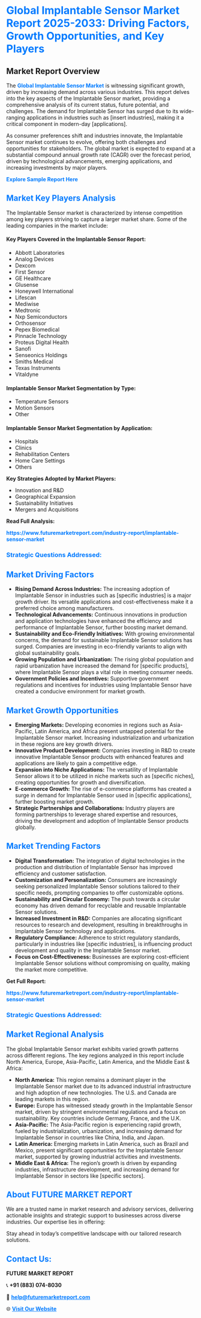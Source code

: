 <h1 style="color: #007BFF;">Global Implantable Sensor Market Report 2025-2033: Driving Factors, Growth Opportunities, and Key Players</h1>

<section id="overview">
<h2>Market Report Overview</h2>
<p>The <a href="https://www.futuremarketreport.com/industry-report/implantable-sensor-market" style="color: #007BFF; text-decoration: none;"><strong>Global Implantable Sensor Market</strong></a> is witnessing significant growth, driven by increasing demand across various industries. This report delves into the key aspects of the Implantable Sensor market, providing a comprehensive analysis of its current status, future potential, and challenges. The demand for Implantable Sensor has surged due to its wide-ranging applications in industries such as [insert industries], making it a critical component in modern-day [applications].</p>
<p>As consumer preferences shift and industries innovate, the Implantable Sensor market continues to evolve, offering both challenges and opportunities for stakeholders. The global market is expected to expand at a substantial compound annual growth rate (CAGR) over the forecast period, driven by technological advancements, emerging applications, and increasing investments by major players.</p>
</section>

<section id="overview">
<p><a href="https://www.futuremarketreport.com/request-sample/reportId=115268" style="color: #007BFF; text-decoration: none;"><strong>Explore Sample Report Here</strong></a></p>
</section>

<section id="key-players">
<h2 style="color: #007BFF;">Market Key Players Analysis</h2>
<p>The Implantable Sensor market is characterized by intense competition among key players striving to capture a larger market share. Some of the leading companies in the market include:</p>
<h4>Key Players Covered in the Implantable Sensor Report:</h4>
<ul><li>Abbott Laboratories</li><li>Analog Devices</li><li>Dexcom</li><li>First Sensor</li><li>GE Healthcare</li><li>Glusense</li><li>Honeywell International</li><li>Lifescan</li><li>Mediwise</li><li>Medtronic</li><li>Nxp Semiconductors</li><li>Orthosensor</li><li>Pepex Biomedical</li><li>Pinnacle Technology</li><li>Proteus Digital Health</li><li>Sanofi</li><li>Senseonics Holdings</li><li>Smiths Medical</li><li>Texas Instruments</li><li>Vitaldyne</li></ul>
<h4>Implantable Sensor Market Segmentation by Type:</h4>
<ul><li>Temperature Sensors</li><li>Motion Sensors</li><li>Other</li></ul>

<h4>Implantable Sensor Market Segmentation by Application:</h4>
<ul><li>Hospitals</li><li>Clinics</li><li>Rehabilitation Centers</li><li>Home Care Settings</li><li>Others</li></ul>
<p><strong>Key Strategies Adopted by Market Players:</strong></p>
<ul>
<li>Innovation and R&D</li>
<li>Geographical Expansion</li>
<li>Sustainability Initiatives</li>
<li>Mergers and Acquisitions</li>
</ul>
</section>

<section>
<p><strong>Read Full Analysis: </strong></p><a href="https://www.futuremarketreport.com/industry-report/implantable-sensor-market" style="color: #007BFF; text-decoration: none;"><strong>https://www.futuremarketreport.com/industry-report/implantable-sensor-market</strong></a>
<h3 style="color: #007BFF;">Strategic Questions Addressed:</h3>
</section>

<section id="driving-factors">
<h2 style="color: #007BFF;">Market Driving Factors</h2>
<ul>
<li><strong>Rising Demand Across Industries:</strong> The increasing adoption of Implantable Sensor in industries such as [specific industries] is a major growth driver. Its versatile applications and cost-effectiveness make it a preferred choice among manufacturers.</li>
<li><strong>Technological Advancements:</strong> Continuous innovations in production and application technologies have enhanced the efficiency and performance of Implantable Sensor, further boosting market demand.</li>
<li><strong>Sustainability and Eco-Friendly Initiatives:</strong> With growing environmental concerns, the demand for sustainable Implantable Sensor solutions has surged. Companies are investing in eco-friendly variants to align with global sustainability goals.</li>
<li><strong>Growing Population and Urbanization:</strong> The rising global population and rapid urbanization have increased the demand for [specific products], where Implantable Sensor plays a vital role in meeting consumer needs.</li>
<li><strong>Government Policies and Incentives:</strong> Supportive government regulations and incentives for industries using Implantable Sensor have created a conducive environment for market growth.</li>
</ul>
</section>

<section id="growth-opportunities">
<h2 style="color: #007BFF;">Market Growth Opportunities</h2>
<ul>
<li><strong>Emerging Markets:</strong> Developing economies in regions such as Asia-Pacific, Latin America, and Africa present untapped potential for the Implantable Sensor market. Increasing industrialization and urbanization in these regions are key growth drivers.</li>
<li><strong>Innovative Product Development:</strong> Companies investing in R&D to create innovative Implantable Sensor products with enhanced features and applications are likely to gain a competitive edge.</li>
<li><strong>Expansion into Niche Applications:</strong> The versatility of Implantable Sensor allows it to be utilized in niche markets such as [specific niches], creating opportunities for growth and diversification.</li>
<li><strong>E-commerce Growth:</strong> The rise of e-commerce platforms has created a surge in demand for Implantable Sensor used in [specific applications], further boosting market growth.</li>
<li><strong>Strategic Partnerships and Collaborations:</strong> Industry players are forming partnerships to leverage shared expertise and resources, driving the development and adoption of Implantable Sensor products globally.</li>
</ul>
</section>

<section id="trending-factors">
<h2 style="color: #007BFF;">Market Trending Factors</h2>
<ul>
<li><strong>Digital Transformation:</strong> The integration of digital technologies in the production and distribution of Implantable Sensor has improved efficiency and customer satisfaction.</li>
<li><strong>Customization and Personalization:</strong> Consumers are increasingly seeking personalized Implantable Sensor solutions tailored to their specific needs, prompting companies to offer customizable options.</li>
<li><strong>Sustainability and Circular Economy:</strong> The push towards a circular economy has driven demand for recyclable and reusable Implantable Sensor solutions.</li>
<li><strong>Increased Investment in R&D:</strong> Companies are allocating significant resources to research and development, resulting in breakthroughs in Implantable Sensor technology and applications.</li>
<li><strong>Regulatory Compliance:</strong> Adherence to strict regulatory standards, particularly in industries like [specific industries], is influencing product development and quality in the Implantable Sensor market.</li>
<li><strong>Focus on Cost-Effectiveness:</strong> Businesses are exploring cost-efficient Implantable Sensor solutions without compromising on quality, making the market more competitive.</li>
</ul>
</section>

<section>
<p><strong>Get Full Report: </strong></p><a href="https://www.futuremarketreport.com/industry-report/implantable-sensor-market" style="color: #007BFF; text-decoration: none;"><strong>https://www.futuremarketreport.com/industry-report/implantable-sensor-market</strong></a>
<h3 style="color: #007BFF;">Strategic Questions Addressed:</h3>
</section>


<section id="regional-analysis">
<h2 style="color: #007BFF;">Market Regional Analysis</h2>
<p>The global Implantable Sensor market exhibits varied growth patterns across different regions. The key regions analyzed in this report include North America, Europe, Asia-Pacific, Latin America, and the Middle East & Africa:</p>
<ul>
<li><strong>North America:</strong> This region remains a dominant player in the Implantable Sensor market due to its advanced industrial infrastructure and high adoption of new technologies. The U.S. and Canada are leading markets in this region.</li>
<li><strong>Europe:</strong> Europe has witnessed steady growth in the Implantable Sensor market, driven by stringent environmental regulations and a focus on sustainability. Key countries include Germany, France, and the U.K.</li>
<li><strong>Asia-Pacific:</strong> The Asia-Pacific region is experiencing rapid growth, fueled by industrialization, urbanization, and increasing demand for Implantable Sensor in countries like China, India, and Japan.</li>
<li><strong>Latin America:</strong> Emerging markets in Latin America, such as Brazil and Mexico, present significant opportunities for the Implantable Sensor market, supported by growing industrial activities and investments.</li>
<li><strong>Middle East & Africa:</strong> The region’s growth is driven by expanding industries, infrastructure development, and increasing demand for Implantable Sensor in sectors like [specific sectors].</li>
</ul>
</section>

<footer>
<h2 style="color: #007BFF;">About FUTURE MARKET REPORT</h2>
<p>We are a trusted name in market research and advisory services, delivering actionable insights and strategic support to businesses across diverse industries. Our expertise lies in offering:</p>

<p>Stay ahead in today’s competitive landscape with our tailored research solutions.</p>

<h2 style="color: #007BFF;">Contact Us:</h2>
<p><strong>FUTURE MARKET REPORT</strong></p>
<p>📞 <strong>+91 (883) 074-8030</strong></p>
<p>📧 <strong><a href="mailto:help@futuremarketreport.com" style="color: #007BFF;">help@futuremarketreport.com</a></strong></p>
<p>🌐 <strong><a href="https://www.futuremarketreport.com/" style="color: #007BFF;">Visit Our Website</a></strong></p>
</footer>